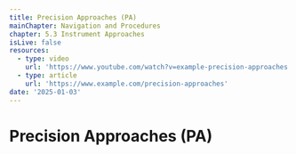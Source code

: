 ```yaml
---
title: Precision Approaches (PA)
mainChapter: Navigation and Procedures
chapter: 5.3 Instrument Approaches
isLive: false
resources:
  - type: video
    url: 'https://www.youtube.com/watch?v=example-precision-approaches'
  - type: article
    url: 'https://www.example.com/precision-approaches'
date: '2025-01-03'
---
```


# Precision Approaches (PA)
